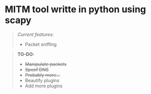 MITM tool writte in python using scapy
======================================

>_Current features:_
>- Packet sniffing

>**TO-DO:**
>* ~~Manipulate packets~~
>* ~~Spoof DNS~~
>* ~~Probably more...~~
>* Beautify plugins
>* Add more plugins
